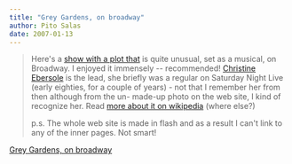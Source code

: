 ```yaml
---
title: "Grey Gardens, on broadway"
author: Pito Salas
date: 2007-01-13
---
```



>
> Here's a [show with a plot that](<http://www.greygardensthemusical.com/>) is
> quite unusual, set as a musical, on  Broadway. I enjoyed it immensely --
> recommended! [Christine
> Ebersole](<http://en.wikipedia.org/wiki/Christine_Ebersole>) is the lead,
> she briefly was a regular on Saturday Night Live (early eighties, for a
> couple of years) - not that I remember her from then although from the un-
> made-up photo on the web site, I kind of recognize her. Read [more about it
> on wikipedia](<http://en.wikipedia.org/wiki/Grey_Gardens_%28musical%29>)
> (where else?)
>
> p.s. The whole web site is made in flash and as a result I can't link to any
> of the inner pages. Not smart!


[Grey Gardens, on broadway](None)

